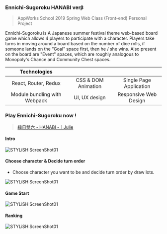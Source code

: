 ### Ennichi-Sugoroku HANABI verβ

> AppWorks School 2019 Spring Web Class (Front-end) Personal Project

Ennichi-Sugoroku is A Japanese summer festival theme web-based board game which allows 4 players to participate with a character. Players take turns in moving around a board based on the number of dice rolls, if someone lands on the “Goal” space first, then he / she wins. Also present on the board are "Event" spaces, which are roughly analogous to Monopoly's Chance and Community Chest spaces.

| Technologies                 |                            |                          |
|:----------------------------:|:--------------------------:|:------------------------:|
| React, Router, Redux         | CSS & DOM Animation        | Single Page Application  |
| Module bundling with Webpack | UI, UX design              | Responsive Web Design    |

### Play Ennichi-Sugoroku now !

> [縁日雙六 - HANABI -｜Julie](https://julieliao.github.io/Ennichi-Sugoroku)

#### Intro 

![STYLiSH ScreenShot01](https://raw.github.com/julieliao/Ennichi-Sugoroku/master/sample/sample-intro.png)

#### Choose character & Decide turn order
- Choose character you want to be and decide turn order by draw lots.

![STYLiSH ScreenShot01](https://raw.github.com/julieliao/Ennichi-Sugoroku/master/sample/sample-choose.png)

#### Game Start

![STYLiSH ScreenShot01](https://raw.github.com/julieliao/Ennichi-Sugoroku/master/sample/sample-game.png)

#### Ranking

![STYLiSH ScreenShot01](https://raw.github.com/julieliao/Ennichi-Sugoroku/master/sample/sample-ranking.png)